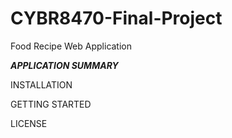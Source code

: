 # CYBR8470-Final-Project
Food Recipe Web Application


**_APPLICATION SUMMARY_**





INSTALLATION



GETTING STARTED



LICENSE



